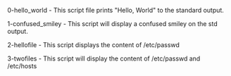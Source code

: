 0-hello_world - This script file prints "Hello, World" to the standard output.

1-confused_smiley - This script will display a confused smiley on the std output.

2-hellofile - This script displays the content of /etc/passwd

3-twofiles - This script will display the content of /etc/passwd and /etc/hosts

